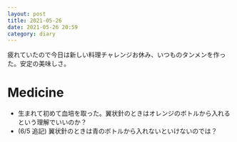 ```yaml
---
layout: post
title: 2021-05-26
date: 2021-05-26 20:59
category: diary
---
```


疲れていたので今日は新しい料理チャレンジお休み、いつものタンメンを作った。安定の美味しさ。

# Medicine
- 生まれて初めて血培を取った。翼状針のときはオレンジのボトルから入れるという理解でいいのか？
- (6/5 追記) 翼状針のときは青のボトルから入れないといけないのでは？